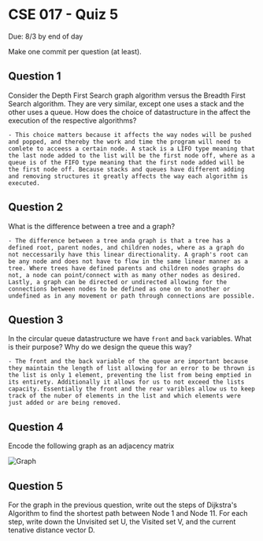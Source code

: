 # CSE 017 - Quiz 5

Due: 8/3 by end of day

Make one commit per question (at least).

## Question 1 

Consider the Depth First Search graph algorithm versus the Breadth First Search algorithm. They are very similar, except one uses a stack and the other uses a queue. How does the choice of datastructure in the affect the execution of the respective algorithms?

    - This choice matters because it affects the way nodes will be pushed and popped, and thereby the work and time the program will need to comlete to acceess a certain node. A stack is a LIFO type meaning that the last node added to the list will be the first node off, where as a queue is of the FIFO type meaning that the first node added will be the first node off. Because stacks and queues have different adding and removing structures it greatly affects the way each algorithm is executed.

## Question 2

What is the difference between a tree and a graph?

    - The difference between a tree anda graph is that a tree has a defined root, parent nodes, and children nodes, where as a graph do not neccessarily have this linear directionality. A graph's root can be any node and does not have to flow in the same linear manner as a tree. Where trees have defined parents and children nodes graphs do not, a node can point/connect with as many other nodes as desired. Lastly, a graph can be directed or undirected allowing for the connections between nodes to be defined as one on to another or undefined as in any movement or path through connections are possible.

## Question 3

In the circular queue datastructure we have `front` and `back` variables. What is their purpose? Why do we design the queue this way?

    - The front and the back variable of the queue are important because they maintain the length of list allowing for an error to be thrown is the list is only 1 element, preventing the list from being emptied in its entirety. Additionally it allows for us to not exceed the lists capacity. Essentially the front and the rear varibles allow us to keep track of the nuber of elements in the list and which elements were just added or are being removed.

## Question 4

Encode the following graph as an adjacency matrix

![Graph](https://github.com/cmontella/cse017-quiz5/blob/master/graph.png?raw=true)

## Question 5

For the graph in the previous question, write out the steps of Dijkstra's Algorithm to find the shortest path between Node 1 and Node 11. For each step, write down the Unvisited set U, the Visited set V, and the current tenative distance vector D.
